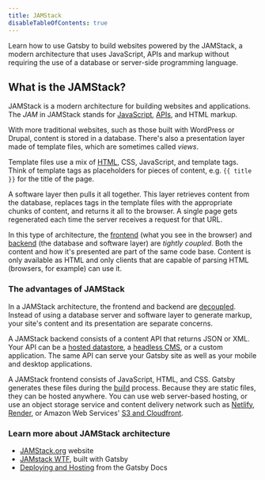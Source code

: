 ```yaml
---
title: JAMStack
disableTableOfContents: true
---
```


Learn how to use Gatsby to build websites powered by the JAMStack, a modern architecture that uses JavaScript, APIs and markup without requiring the use of a database or server-side programming language.

## What is the JAMStack?

JAMStack is a modern architecture for building websites and applications. The _<abbr>JAM</abbr>_ in JAMStack stands for [JavaScript](/docs/glossary#javascript), [APIs](/docs/glossary#api), and HTML markup.

With more traditional websites, such as those built with WordPress or Drupal, content is stored in a database. There's also a presentation layer made of template files, which are sometimes called _views_.

Template files use a mix of [HTML](/docs/glossary#html), CSS, JavaScript, and template tags. Think of template tags as placeholders for pieces of content, e.g. `{{ title }}` for the title of the page.

A software layer then pulls it all together. This layer retrieves content from the database, replaces tags in the template files with the appropriate chunks of content, and returns it all to the browser. A single page gets regenerated each time the server receives a request for that URL.

In this type of architecture, the [frontend](/docs/glossary#frontend) (what you see in the browser) and [backend](/docs/glossary#backend) (the database and software layer) are _tightly coupled_. Both the content and how it's presented are part of the same code base. Content is only available as HTML and only clients that are capable of parsing HTML (browsers, for example) can use it.

### The advantages of JAMStack

In a JAMStack architecture, the frontend and backend are [decoupled](https://www.gatsbyjs.org/docs/glossary#decoupled). Instead of using a database server and software layer to generate markup, your site's content and its presentation are separate concerns.

A JAMStack backend consists of a content API that returns JSON or XML. Your API can be a [hosted datastore](https://www.gatsbyjs.org/docs/sourcing-from-hosted-services/), a [headless CMS](https://www.gatsbyjs.org/docs/headless-cms/), or a custom application. The same API can serve your Gatsby site as well as your mobile and desktop applications.

A JAMStack frontend consists of JavaScript, HTML, and CSS. Gatsby generates these files during the [build](/docs/glossary#build) process. Because they are static files, they can be hosted anywhere. You can use web server-based hosting, or use an object storage service and content delivery network such as [Netlify](https://www.gatsbyjs.org/docs/deploying-to-netlify), [Render](https://www.gatsbyjs.org/docs/deploying-to-render), or Amazon Web Services' [S3 and Cloudfront](https://www.gatsbyjs.org/docs/deploying-to-s3-cloudfront).

### Learn more about JAMStack architecture

- [JAMStack.org](https://jamstack.org/) website
- [JAMstack WTF](https://jamstack.wtf/), built with Gatsby
- [Deploying and Hosting](https://www.gatsbyjs.org/docs/deploying-and-hosting/) from the Gatsby Docs
